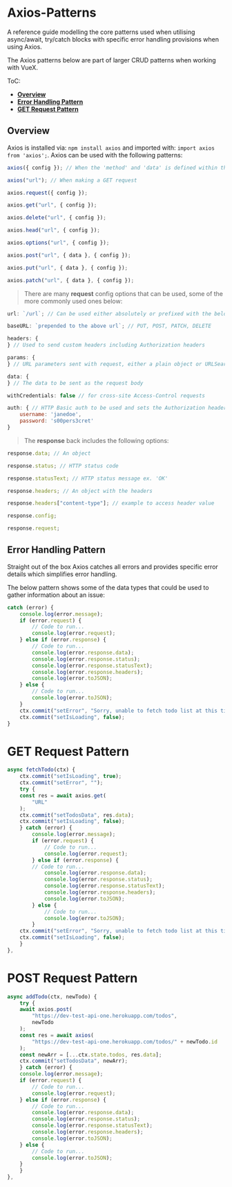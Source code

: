 # Axios-Patterns

A reference guide modelling the core patterns used when utilising async/await, try/catch blocks with specific error handling provisions when using Axios.

The Axios patterns below are part of larger CRUD patterns when working with VueX.

ToC:

- **[Overview](#Overview)**
- **[Error Handling Pattern](#Error-Handling-Pattern)**
- **[GET Request Pattern](#GET-Request-Pattern)**

## Overview

Axios is installed via: `npm install axios` and imported with: `import axios from 'axios';`.
Axios can be used with the following patterns:

```js
axios({ config }); // When the 'method' and 'data' is defined within the config object

axios("url"); // When making a GET request

axios.request({ config });

axios.get("url", { config });

axios.delete("url", { config });

axios.head("url", { config });

axios.options("url", { config });

axios.post("url", { data }, { config });

axios.put("url", { data }, { config });

axios.patch("url", { data }, { config });
```

> There are many **request** config options that can be used, some of the more commonly used ones below:

```js
url: `/url`; // Can be used either absolutely or prefixed with the below baseURL

baseURL: `prepended to the above url`; // PUT, POST, PATCH, DELETE

headers: {
} // Used to send custom headers including Authorization headers

params: {
} // URL parameters sent with request, either a plain object or URLSearchParams object

data: {
} // The data to be sent as the request body

withCredentials: false // for cross-site Access-Control requests

auth: { // HTTP Basic auth to be used and sets the Authorization header
    username: 'janedoe',
    password: 's00pers3cret'
}


```

> The **response** back includes the following options:

```js
response.data; // An object

response.status; // HTTP status code

response.statusText; // HTTP status message ex. 'OK'

response.headers; // An object with the headers

response.headers["content-type"]; // example to access header value

response.config;

response.request;
```

## Error Handling Pattern

Straight out of the box Axios catches all errors and provides specific error details which simplifies error handling.

The below pattern shows some of the data types that could be used to gather information about an issue:

```js
catch (error) {
    console.log(error.message);
    if (error.request) {
        // Code to run...
        console.log(error.request);
    } else if (error.response) {
        // Code to run...
        console.log(error.response.data);
        console.log(error.response.status);
        console.log(error.response.statusText);
        console.log(error.response.headers);
        console.log(error.toJSON);
    } else {
        // Code to run...
        console.log(error.toJSON);
    }
    ctx.commit("setError", "Sorry, unable to fetch todo list at this time");
    ctx.commit("setIsLoading", false);
}

```

# GET Request Pattern

```js
async fetchTodo(ctx) {
    ctx.commit("setIsLoading", true);
    ctx.commit("setError", "");
    try {
    const res = await axios.get(
        "URL"
    );
    ctx.commit("setTodosData", res.data);
    ctx.commit("setIsLoading", false);
    } catch (error) {
        console.log(error.message);
        if (error.request) {
            // Code to run...
            console.log(error.request);
        } else if (error.response) {
        // Code to run...
            console.log(error.response.data);
            console.log(error.response.status);
            console.log(error.response.statusText);
            console.log(error.response.headers);
            console.log(error.toJSON);
        } else {
            // Code to run...
            console.log(error.toJSON);
        }
    ctx.commit("setError", "Sorry, unable to fetch todo list at this time");
    ctx.commit("setIsLoading", false);
    }
},

```

# POST Request Pattern

```js
async addTodo(ctx, newTodo) {
    try {
    await axios.post(
        "https://dev-test-api-one.herokuapp.com/todos",
        newTodo
    );
    const res = await axios(
        "https://dev-test-api-one.herokuapp.com/todos/" + newTodo.id
    );
    const newArr = [...ctx.state.todos, res.data];
    ctx.commit("setTodosData", newArr);
    } catch (error) {
    console.log(error.message);
    if (error.request) {
        // Code to run...
        console.log(error.request);
    } else if (error.response) {
        // Code to run...
        console.log(error.response.data);
        console.log(error.response.status);
        console.log(error.response.statusText);
        console.log(error.response.headers);
        console.log(error.toJSON);
    } else {
        // Code to run...
        console.log(error.toJSON);
    }
    }
},

```
